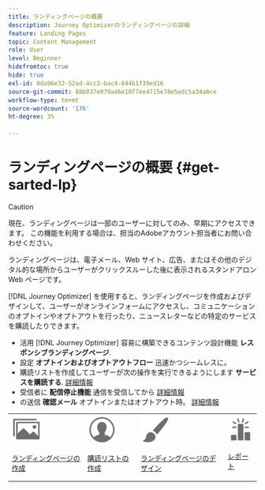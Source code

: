 ```yaml
---
title: ランディングページの概要
description: Journey Optimizerのランディングページの詳細
feature: Landing Pages
topic: Content Management
role: User
level: Beginner
hidefromtoc: true
hide: true
exl-id: 0da96e32-52ad-4cc3-bac4-844b1f39ed16
source-git-commit: 88b037e079a46e10f7ee4715e78e5edc5a34a6ce
workflow-type: tm+mt
source-wordcount: '176'
ht-degree: 3%

---
```


# ランディングページの概要 {#get-sarted-lp}

>[!CAUTION]
>
>現在、ランディングページは一部のユーザーに対してのみ、早期にアクセスできます。 この機能を利用する場合は、担当のAdobeアカウント担当者にお問い合わせください。

ランディングページは、電子メール、Web サイト、広告、またはその他のデジタル的な場所からユーザーがクリックスルーした後に表示されるスタンドアロン Web ページです。

<!--The landing page is driven toward a business goal like joining a subscription list, buying products, get to know more, etc. If the user takes that desired action, the landing page has converted. Landing pages often contain online forms that are used by marketers to acquire new consumers or get to know better their existing customers and nurture them.-->

[!DNL Journey Optimizer] を使用すると、ランディングページを作成およびデザインして、ユーザーがオンラインフォームにアクセスし、コミュニケーションのオプトインやオプトアウトを行ったり、ニュースレターなどの特定のサービスを購読したりできます。

<!--Landing pages are online forms that are used by marketers to capture information on audiences, offer subscriptions to a service, display data and grow your database. These can also be used for acquiring or updating existing profiles.-->

<!--[!DNL Journey Optimizer] now allows you to:
* Easily build landing pages to make users subscribe to your communications.
* Enable your customers to opt-in or opt-out from your communications.
To move to RN-->

* 活用 [!DNL Journey Optimizer] 容易に構築できるコンテンツ設計機能 **レスポンシブランディングページ**.
* 設定 **オプトインおよびオプトアウトフロー** 迅速かつシームレスに。
* 購読リストを作成してユーザーが次の操作を実行できるようにします **サービスを購読する**. [詳細情報](lp-use-cases.md#subscription-to-a-service)
* 受信者に **配信停止機能** 通信を受信してから [詳細情報](lp-use-cases.md#opt-out)
* の送信 **確認メール** オプトインまたはオプトアウト時。 [詳細情報](lp-use-cases.md#send-confirmation-email)

<table>
<tr>
<td><img src="../assets/do-not-localize/icon_assets.svg" width="60px"><p><a href="create-lp.md">ランディングページの作成</a></p></td>
<td><img src="../assets/do-not-localize/icon_personalization.svg" width="60px"><p><a href="subscription-list.md">購読リストの作成</a></p></td>
<td><img src="../assets/do-not-localize/icon_design.svg" width="60px"><p><a href="design-lp.md">ランディングページのデザイン</a></p></td>
<td><img src="../assets/do-not-localize/monitor.svg" width="60px"><p><a href="lp-report.md">レポート</a></p></td>
</tr>
</table>

<!--

<td><img src="../assets/do-not-localize/icon_messages.svg" width="60px"><p><a href="lp-use-cases.md">Use cases</a></p></td>

-->
